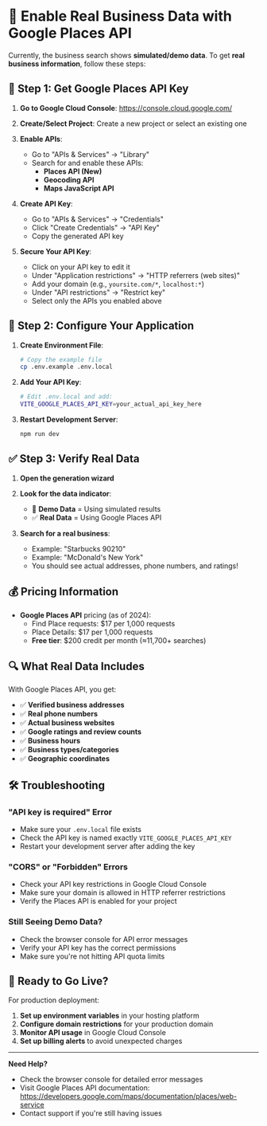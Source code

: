# 🌟 Enable Real Business Data with Google Places API

Currently, the business search shows **simulated/demo data**. To get **real business information**, follow these steps:

## 🔑 Step 1: Get Google Places API Key

1. **Go to Google Cloud Console**: https://console.cloud.google.com/
2. **Create/Select Project**: Create a new project or select an existing one
3. **Enable APIs**: 
   - Go to "APIs & Services" → "Library"
   - Search for and enable these APIs:
     - **Places API (New)**
     - **Geocoding API** 
     - **Maps JavaScript API**

4. **Create API Key**:
   - Go to "APIs & Services" → "Credentials"
   - Click "Create Credentials" → "API Key"
   - Copy the generated API key

5. **Secure Your API Key**:
   - Click on your API key to edit it
   - Under "Application restrictions" → "HTTP referrers (web sites)"
   - Add your domain (e.g., `yoursite.com/*`, `localhost:*`)
   - Under "API restrictions" → "Restrict key"
   - Select only the APIs you enabled above

## 🔧 Step 2: Configure Your Application

1. **Create Environment File**:
   ```bash
   # Copy the example file
   cp .env.example .env.local
   ```

2. **Add Your API Key**:
   ```bash
   # Edit .env.local and add:
   VITE_GOOGLE_PLACES_API_KEY=your_actual_api_key_here
   ```

3. **Restart Development Server**:
   ```bash
   npm run dev
   ```

## ✅ Step 3: Verify Real Data

1. **Open the generation wizard**
2. **Look for the data indicator**:
   - 🧪 **Demo Data** = Using simulated results
   - ✅ **Real Data** = Using Google Places API

3. **Search for a real business**:
   - Example: "Starbucks 90210"
   - Example: "McDonald's New York"
   - You should see actual addresses, phone numbers, and ratings!

## 💰 Pricing Information

- **Google Places API** pricing (as of 2024):
  - Find Place requests: $17 per 1,000 requests
  - Place Details: $17 per 1,000 requests
  - **Free tier**: $200 credit per month (≈11,700+ searches)

## 🔍 What Real Data Includes

With Google Places API, you get:
- ✅ **Verified business addresses**
- ✅ **Real phone numbers**
- ✅ **Actual business websites**
- ✅ **Google ratings and review counts**
- ✅ **Business hours**
- ✅ **Business types/categories**
- ✅ **Geographic coordinates**

## 🛠️ Troubleshooting

### "API key is required" Error
- Make sure your `.env.local` file exists
- Check the API key is named exactly `VITE_GOOGLE_PLACES_API_KEY`
- Restart your development server after adding the key

### "CORS" or "Forbidden" Errors
- Check your API key restrictions in Google Cloud Console
- Make sure your domain is allowed in HTTP referrer restrictions
- Verify the Places API is enabled for your project

### Still Seeing Demo Data?
- Check the browser console for API error messages
- Verify your API key has the correct permissions
- Make sure you're not hitting API quota limits

## 🚀 Ready to Go Live?

For production deployment:
1. **Set up environment variables** in your hosting platform
2. **Configure domain restrictions** for your production domain
3. **Monitor API usage** in Google Cloud Console
4. **Set up billing alerts** to avoid unexpected charges

---

**Need Help?** 
- Check the browser console for detailed error messages
- Visit Google Places API documentation: https://developers.google.com/maps/documentation/places/web-service
- Contact support if you're still having issues
